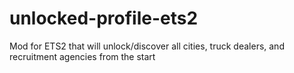 # unlocked-profile-ets2
Mod for ETS2 that will unlock/discover all cities, truck dealers, and recruitment agencies from the start
